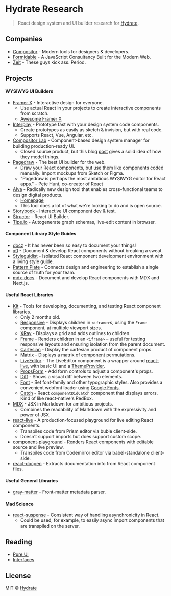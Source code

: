 # Hydrate Research

> React design system and UI builder research for [Hydrate](https://www.hydrate.io).

## Companies

- [Compositor](https://compositor.io) - Modern tools for designers & developers.
- [Formidable](https://formidable.com) - A JavaScript Consultancy Built for the Modern Web.
- [Zeit](https://zeit.co) - These guys kick ass. Period.

## Projects

#### WYSIWYG UI Builders

- [Framer X](https://framer.com/x/) - Interactive design for everyone.
  - Use actual React in your projects to create interactive components from scratch.
  - [Awesome Framer X](https://github.com/davo/awesome-react-framer-x)
- [Interplay](https://interplayapp.com/) - Prototype fast with your design system code components.
  - Create prototypes as easily as sketch & invision, but with real code.
  - Supports React, Vue, Angular, etc.
- [Compositor Lab](https://compositor.io/lab) - Component-based design system manager for building production-ready UI.
  - Closed source product, but this blog [post](https://compositor.io/blog/open-formats) gives a solid idea of how they model things.
- [Pagedraw](https://pagedraw.io) - The best UI builder for the web.
  - Draw your React components, but use them like components coded manually. Import mockups from Sketch or Figma.
  - "Pagedraw is perhaps the most ambitious WYSIWYG editor for React apps." - Pete Hunt, co-creator of React
- [Alva](https://github.com/meetalva/alva) - Radically new design tool that enables cross-functional teams to design digital products.
  - [Homepage](https://meetalva.io/)
  - This tool does a lot of what we're looking to do and is open source.
- [Storybook](https://github.com/storybooks/storybook) - Interactive UI component dev & test.
- [Structor](https://github.com/ipselon/structor) - React UI Builder.
- [Tipe.io](https://tipe.io/) - Autogenerate graph schemas, live-edit content in browser.

#### Component Library Style Guides

- [docz](https://github.com/pedronauck/docz) - It has never been so easy to document your things!
- [x0](https://github.com/c8r/x0) - Document & develop React components without breaking a sweat.
- [Styleguidist](https://github.com/styleguidist/react-styleguidist) - Isolated React component development environment with a living style guide.
- [Pattern Plate](https://github.com/patternplate/patternplate) - Connects design and engineering to establish a single source of truth for your team.
- [mdx-docs](https://github.com/jxnblk/mdx-docs/) - Document and develop React components with MDX and Next.js.

#### Useful React Libraries

- [Kit](https://github.com/c8r/kit) - Tools for developing, documenting, and testing React component libraries.
  - Only 2 months old.
  - [Responsive](https://github.com/c8r/kit/blob/master/docs/Responsive.md) - Displays children in `<iframe>`s, using the `Frame` component, at multiple viewport sizes.
  - [XRay](https://github.com/c8r/kit/blob/master/docs/XRay.md) - Displays a grid and adds outlines to children.
  - [Frame](https://github.com/c8r/kit/blob/master/docs/Frame.md) - Renders children in an `<iframe>` – useful for testing responsive layouts and ensuring isolation from the parent document.
  - [Cartesian](https://github.com/c8r/kit/blob/master/docs/Cartesian.md) - Display the cartesian product of component props.
  - [Matrix](https://github.com/c8r/kit/blob/master/docs/Matrix.md) - Displays a matrix of component permutations.
  - [LiveEditor](https://github.com/c8r/kit/blob/master/docs/LiveEditor.md) - The LiveEditor component is a wrapper around [react-live](https://github.com/FormidableLabs/react-live), with basic UI and a [ThemeProvider](https://www.styled-components.com/docs/advanced#theming).
  - [PropsForm](https://github.com/c8r/kit/blob/master/docs/PropsForm.md) - Add form controls to adjust a component's props.
  - [Diff](https://github.com/c8r/kit/blob/master/docs/Diff.md) - Shows a visual diff between two elements.
  - [Font](https://github.com/c8r/kit/blob/master/docs/Font.md) - Set font-family and other typographic styles.  Also provides a convenient webfont loader using [Google Fonts](https://fonts.google.com/).
  - [Catch](https://github.com/c8r/kit/blob/master/docs/Catch.md) - React `componentDidCatch` component that displays errors. Kind of like react-native's RedBox.
- [MDX](https://github.com/mdx-js/mdx) - JSX in Markdown for ambitious projects.
  - Combines the readability of Markdown with the expressivity and power of JSX.
- [react-live](https://github.com/formidablelabs/react-live) - A production-focused playground for live editing React components.
  - Transpiles code from Prism editor via buble client-side.
  - Doesn't support imports but does support custom scope.
- [component-playground](https://github.com/formidablelabs/component-playground) - Renders React components with editable source and live preview.
  - Transpiles code from Codemirror editor via babel-standalone client-side.
- [react-docgen](https://github.com/reactjs/react-docgen) - Extracts documentation info from React component files.

#### Useful General Libraries

- [gray-matter](https://github.com/jonschlinkert/gray-matter) - Front-matter metadata parser.

#### Mad Science

- [react-suspense](https://github.com/facebook/react/tree/master/fixtures/unstable-async/suspense) - Consistent way of handling asynchronicity in React.
  - Could be used, for example, to easily async import components that are transpiled on the server.

## Reading

- [Pure UI](https://rauchg.com/2015/pure-ui)
- [Interfaces](https://spectrum.chat/thread/ac4cba39-0582-4b73-9582-9e863ed66346)

## License

MIT © [Hydrate](https://www.hydrate.io)
